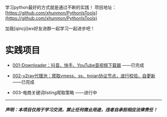 学习python最好的方式就是通过不断的实践！
项目地址：[https://github.com/xhunmon/PythonIsTools](https://github.com/xhunmon/PythonIsTools) 

加我[qincji]wx好友进群一起学习一起进步吧！

# 实践项目

- [001-Downloader：抖音、快手、YouTube音视频下载器](./001-Downloader/README.md) ——已完成

- [002-v2ray代理池：爬取vmess、ss、trojan协议节点，进行校验，自更新](./002-V2rayPool/README.md) ——已完成

- 003-电商关键词listing爬取策略 ——进行中


----------

##### 声明：本项目仅用于学习交流，禁止任何商业用途，违者自承担相应法律责任！
